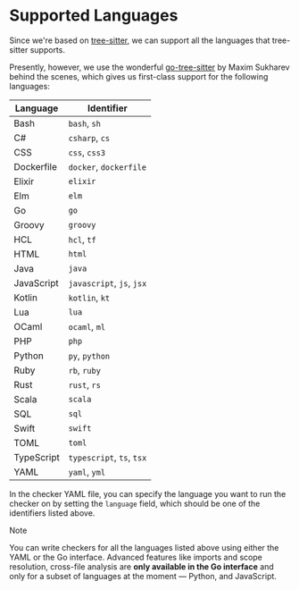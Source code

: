 # Supported Languages

Since we're based on [tree-sitter](https://tree-sitter.github.io/tree-sitter/), we can support all the languages that tree-sitter supports. 

Presently, however, we use the wonderful [go-tree-sitter](https://github.com/smacker/go-tree-sitter) by Maxim Sukharev behind the scenes, which gives us first-class support for the following languages:

| Language | Identifier |
|----------|----------------------|
| Bash | `bash`, `sh` |
| C# | `csharp`, `cs` |
| CSS | `css`, `css3` |
| Dockerfile | `docker`, `dockerfile` |
| Elixir | `elixir` |
| Elm | `elm` |
| Go | `go` |
| Groovy | `groovy` |
| HCL | `hcl`, `tf` |
| HTML | `html` |
| Java | `java` |
| JavaScript | `javascript`, `js`, `jsx` |
| Kotlin | `kotlin`, `kt` |
| Lua | `lua` |
| OCaml | `ocaml`, `ml` |
| PHP | `php` |
| Python | `py`, `python` |
| Ruby | `rb`, `ruby` |
| Rust | `rust`, `rs` |
| Scala | `scala` |
| SQL | `sql` |
| Swift | `swift` |
| TOML | `toml` |
| TypeScript | `typescript`, `ts`, `tsx` |
| YAML | `yaml`, `yml` |

In the checker YAML file, you can specify the language you want to run the checker on by setting the `language` field, which should be one of the identifiers listed above.

> [!NOTE]
> You can write checkers for all the languages listed above using either the YAML or the Go interface. Advanced features like imports and scope resolution, cross-file analysis are **only available in the Go interface** and only for a subset of languages at the moment — Python, and JavaScript.
